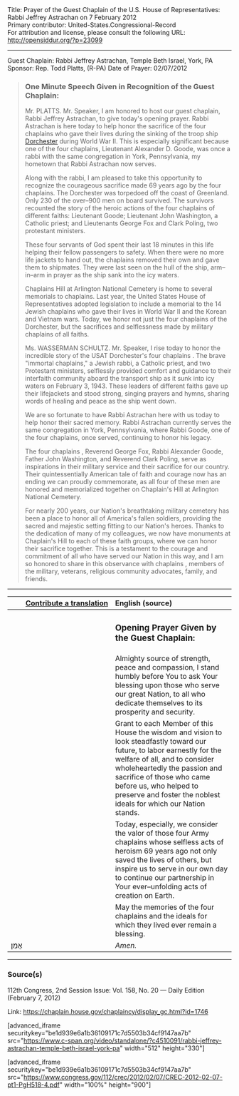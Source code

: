 <html>
<head></head>
<body>
Title: Prayer of the Guest Chaplain of the U.S. House of Representatives: Rabbi Jeffrey Astrachan on 7 February 2012<br />
Primary contributor: United-States.Congressional-Record<br />
For attribution and license, please consult the following URL: <a href="http://opensiddur.org/?p=23099">http://opensiddur.org/?p=23099</a>
<p />
<hr />

Guest Chaplain: Rabbi Jeffrey Astrachan, Temple Beth Israel, York, PA
Sponsor: Rep. Todd Platts, (R-PA)
Date of Prayer: 02/07/2012

<blockquote>
<h3>One Minute Speech Given in Recognition of the Guest Chaplain:</h3>
Mr. PLATTS. Mr. Speaker, I am honored to host our guest chaplain, Rabbi Jeffrey Astrachan, to give today's opening prayer. Rabbi Astrachan is here today to help honor the sacrifice of the four chaplains who gave their lives during the sinking of the troop ship <a href="https://en.wikipedia.org/wiki/SS_Dorchester">Dorchester</a> during World War II. This is especially significant because one of the four chaplains, Lieutenant Alexander D. Goode, was once a rabbi with the same congregation in York, Pennsylvania, my hometown that Rabbi Astrachan now serves.

Along with the rabbi, I am pleased to take this opportunity to recognize the courageous sacrifice made 69 years ago by the four chaplains. The Dorchester was torpedoed off the coast of Greenland. Only 230 of the over–900 men on board survived. The survivors recounted the story of the heroic actions of the four chaplains of different faiths: Lieutenant Goode; Lieutenant John Washington, a Catholic priest; and Lieutenants George Fox and Clark Poling, two protestant ministers.

These four servants of God spent their last 18 minutes in this life helping their fellow passengers to safety. When there were no more life jackets to hand out, the chaplains removed their own and gave them to shipmates. They were last seen on the hull of the ship, arm–in–arm in prayer as the ship sank into the icy waters.

Chaplains Hill at Arlington National Cemetery is home to several memorials to chaplains. Last year, the United States House of Representatives adopted legislation to include a memorial to the 14 Jewish chaplains who gave their lives in World War II and the Korean and Vietnam wars. Today, we honor not just the four chaplains of the Dorchester, but the sacrifices and selflessness made by military chaplains of all faiths. 

Ms. WASSERMAN SCHULTZ. Mr. Speaker, I rise today to honor the incredible story of the USAT Dorchester's four chaplains . The brave "immortal chaplains," a Jewish rabbi, a Catholic priest, and two Protestant ministers, selflessly provided comfort and guidance to their interfaith community aboard the transport ship as it sunk into icy waters on February 3, 1943. These leaders of different faiths gave up their lifejackets and stood strong, singing prayers and hymns, sharing words of healing and peace as the ship went down.

We are so fortunate to have Rabbi Astrachan here with us today to help honor their sacred memory. Rabbi Astrachan currently serves the same congregation in York, Pennsylvania, where Rabbi Goode, one of the four chaplains, once served, continuing to honor his legacy.

The four chaplains , Reverend George Fox, Rabbi Alexander Goode, Father John Washington, and Reverend Clark Poling, serve as inspirations in their military service and their sacrifice for our country. Their quintessentially American tale of faith and courage now has an ending we can proudly commemorate, as all four of these men are honored and memorialized together on Chaplain's Hill at Arlington National Cemetery.

For nearly 200 years, our Nation's breathtaking military cemetery has been a place to honor all of America's fallen soldiers, providing the sacred and majestic setting fitting to our Nation's heroes. Thanks to the dedication of many of my colleagues, we now have monuments at Chaplain's Hill to each of these faith groups, where we can honor their sacrifice together. This is a testament to the courage and commitment of all who have served our Nation in this way, and I am so honored to share in this observance with chaplains , members of the military, veterans, religious community advocates, family, and friends. 
</blockquote>

<hr />

<table style="margin-left: auto;margin-right: auto;" class="draggable">
<thead><tr><th id="x" style="text-align: right;"><a href="/contributing/upload/">Contribute a translation</a></th><th style="text-align: left;">English (source)</th></tr></thead>
<tbody>
<tr><td style="vertical-align:top;" width="46%">
<div class="liturgy"><span lang="he">

</span></div></td>
 
<td style="vertical-align:top;" width="53%">
<div class="english">
<h3>Opening Prayer Given by the Guest Chaplain:</h3>
</div></td></tr>


<tr><td style="vertical-align:top;" width="46%">
<div class="liturgy"><span lang="he">

</span></div></td>
 
<td style="vertical-align:top;" width="53%">
<div class="english">
Almighty source of strength, peace and compassion, 
I stand humbly before You 
to ask Your blessing upon those who serve our great Nation, 
to all who dedicate themselves to its prosperity and security.
</div></td></tr>


<tr><td style="vertical-align:top;" width="46%">
<div class="liturgy"><span lang="he">

</span></div></td>
 
<td style="vertical-align:top;" width="53%">
<div class="english">
Grant to each Member of this House 
the wisdom 
and vision 
to look steadfastly 
toward our future, 
to labor earnestly 
for the welfare of all, 
and to consider wholeheartedly 
the passion 
and sacrifice 
of those who came before us, 
who helped to preserve 
and foster 
the noblest ideals for which our Nation stands.
</div></td></tr>


<tr><td style="vertical-align:top;" width="46%">
<div class="liturgy"><span lang="he">

</span></div></td>
 
<td style="vertical-align:top;" width="53%">
<div class="english">
Today, especially, 
we consider the valor of those four Army chaplains 
whose selfless acts of heroism 69 years ago 
not only saved the lives of others, 
but inspire us to serve in our own day 
to continue our partnership 
in Your ever–unfolding acts of creation on Earth.
</div></td></tr>

<tr><td style="vertical-align:top;" width="46%">
<div class="liturgy"><span lang="he">

</span></div></td>
 
<td style="vertical-align:top;" width="53%">
<div class="english">
May the memories of the four chaplains 
and the ideals for which they lived 
ever remain a blessing.
</div></td></tr>

<tr><td style="vertical-align:top;" width="46%">
<div class="liturgy"><span lang="he">
אָמֵן׃
</span></div></td>
 
<td style="vertical-align:top;" width="53%">
<div class="english">
<em>Amen.</em>
</div></td></tr>
</tbody></table>

<hr />

<h3>Source(s)</h3>

112th Congress, 2nd Session
Issue: Vol. 158, No. 20 — Daily Edition (February 7, 2012)

Link: <a href="https://chaplain.house.gov/chaplaincy/display_gc.html?id=1746">https://chaplain.house.gov/chaplaincy/display_gc.html?id=1746</a>

[advanced_iframe securitykey="be1d939e6a1b36109171c7d5503b34cf9147aa7b" src="https://www.c-span.org/video/standalone/?c4510091/rabbi-jeffrey-astrachan-temple-beth-israel-york-pa" width="512" height="330"]

[advanced_iframe securitykey="be1d939e6a1b36109171c7d5503b34cf9147aa7b" src="https://www.congress.gov/112/crec/2012/02/07/CREC-2012-02-07-pt1-PgH518-4.pdf" width="100%" height="900"]
</body>
</html>